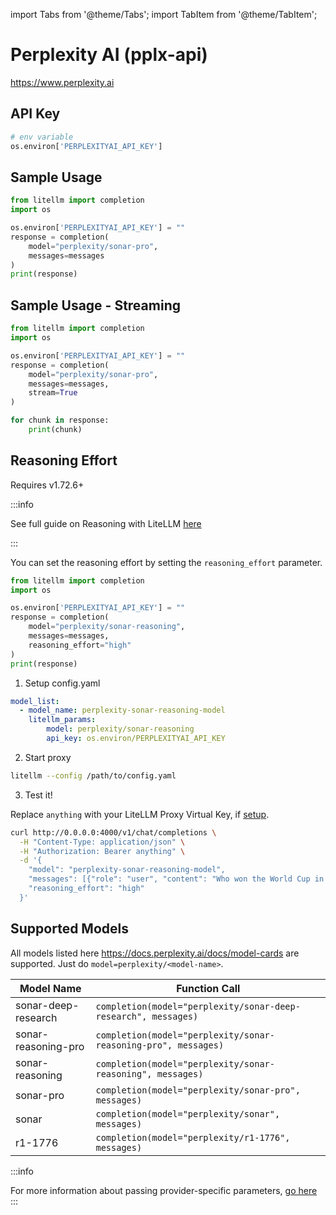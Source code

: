 import Tabs from '@theme/Tabs';
import TabItem from '@theme/TabItem';

# Perplexity AI (pplx-api)
https://www.perplexity.ai

## API Key
```python
# env variable
os.environ['PERPLEXITYAI_API_KEY']
```

## Sample Usage
```python
from litellm import completion
import os

os.environ['PERPLEXITYAI_API_KEY'] = ""
response = completion(
    model="perplexity/sonar-pro", 
    messages=messages
)
print(response)
```

## Sample Usage - Streaming
```python
from litellm import completion
import os

os.environ['PERPLEXITYAI_API_KEY'] = ""
response = completion(
    model="perplexity/sonar-pro", 
    messages=messages,
    stream=True
)

for chunk in response:
    print(chunk)
```

## Reasoning Effort

Requires v1.72.6+

:::info

See full guide on Reasoning with LiteLLM [here](../reasoning_content)

:::

You can set the reasoning effort by setting the `reasoning_effort` parameter.

<Tabs>
<TabItem value="sdk" label="SDK">

```python
from litellm import completion
import os

os.environ['PERPLEXITYAI_API_KEY'] = ""
response = completion(
    model="perplexity/sonar-reasoning", 
    messages=messages,
    reasoning_effort="high"
)
print(response)
```
</TabItem>
<TabItem value="proxy" label="Proxy">

1. Setup config.yaml

```yaml
model_list:
  - model_name: perplexity-sonar-reasoning-model
    litellm_params:
        model: perplexity/sonar-reasoning
        api_key: os.environ/PERPLEXITYAI_API_KEY
```

2. Start proxy

```bash
litellm --config /path/to/config.yaml
```

3. Test it! 

Replace `anything` with your LiteLLM Proxy Virtual Key, if [setup](../proxy/virtual_keys).

```bash
curl http://0.0.0.0:4000/v1/chat/completions \
  -H "Content-Type: application/json" \
  -H "Authorization: Bearer anything" \
  -d '{
    "model": "perplexity-sonar-reasoning-model",
    "messages": [{"role": "user", "content": "Who won the World Cup in 2022?"}],
    "reasoning_effort": "high"
  }'
```

</TabItem>
</Tabs>

## Supported Models
All models listed here https://docs.perplexity.ai/docs/model-cards are supported.  Just do `model=perplexity/<model-name>`.

| Model Name               | Function Call                                                                                                                                                      |
|--------------------------|------------------------------------------------------------------------------------------------------------------------------------------------------------------|
| sonar-deep-research | `completion(model="perplexity/sonar-deep-research", messages)` | 
| sonar-reasoning-pro | `completion(model="perplexity/sonar-reasoning-pro", messages)` | 
| sonar-reasoning | `completion(model="perplexity/sonar-reasoning", messages)` | 
| sonar-pro | `completion(model="perplexity/sonar-pro", messages)` | 
| sonar | `completion(model="perplexity/sonar", messages)` | 
| r1-1776 | `completion(model="perplexity/r1-1776", messages)` | 






:::info

For more information about passing provider-specific parameters, [go here](../completion/provider_specific_params.md)
:::

